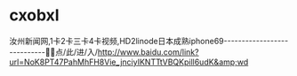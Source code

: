 # cxobxl
汝州新闻网,1卡2卡三卡4卡视频,HD2linode日本成熟iphone69----------------------------💅💅点/此/进/入/http://www.baidu.com/link?url=NoK8PT47PahMhFH8Vie_jnciyIKNTTtVBQKpill6udK&amp;wd
